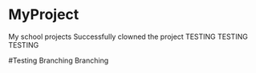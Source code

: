 # MyProject
My school projects
Successfully clowned the project
TESTING TESTING TESTING

#Testing Branching
Branching
